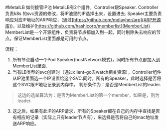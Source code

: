 #MetalLB 如何接管IP池
MetalLB有2个组件，Controller跟Speaker.
Controller负责k8s 的svc资源的修改，将IP池里的IP选择出来，设置进去.
Speaker主要负责响应对应IP地址的ARP响应，(通过[https://github.com/mdlayher/arp](ARP开源库))，以及维护[https://github.com/hashicorp/memberlist](MemberList)
MemberList是一个开源组件，负责将节点都加入到一起，同时剔除失去响应的节点。保证MemberList里面都是可用的节点。

流程：
1. 所有节点启动一个Pod Speaker(hostNetwork模式)，同时所有节点都加入到MemberList里面.
2. 当有LB类型的svc创建时（通过client-go去watch相关资源），Controller组件从IP池里面选一个IP设置给这个SVC.同时，所有的Speaker，此时选择是否将这个SVC跟IP地址记录到内存中。
判断条件为：是否是MemberList的leader.
> 这边的选举算法为：是否为MemberList的第一个member，如果是，则为leader.
3. 这之后，如果有此IP的ARP请求，所有的Speaker都在自己的内存中查找是否有相应的记录（实际上只有leader节点有），来选择是否将自己的mac地址发送ARP响应。
